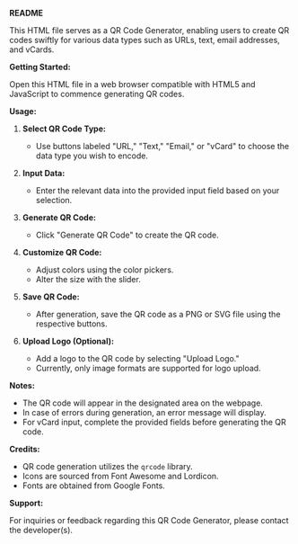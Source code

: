 **README**

This HTML file serves as a QR Code Generator, enabling users to create QR codes swiftly for various data types such as URLs, text, email addresses, and vCards.

**Getting Started:**

Open this HTML file in a web browser compatible with HTML5 and JavaScript to commence generating QR codes.

**Usage:**

1. **Select QR Code Type:**
   - Use buttons labeled "URL," "Text," "Email," or "vCard" to choose the data type you wish to encode.

2. **Input Data:**
   - Enter the relevant data into the provided input field based on your selection.

3. **Generate QR Code:**
   - Click "Generate QR Code" to create the QR code.

4. **Customize QR Code:**
   - Adjust colors using the color pickers.
   - Alter the size with the slider.

5. **Save QR Code:**
   - After generation, save the QR code as a PNG or SVG file using the respective buttons.
   
6. **Upload Logo (Optional):**
   - Add a logo to the QR code by selecting "Upload Logo."
   - Currently, only image formats are supported for logo upload.

**Notes:**

- The QR code will appear in the designated area on the webpage.
- In case of errors during generation, an error message will display.
- For vCard input, complete the provided fields before generating the QR code.

**Credits:**

- QR code generation utilizes the `qrcode` library.
- Icons are sourced from Font Awesome and Lordicon.
- Fonts are obtained from Google Fonts.

**Support:**

For inquiries or feedback regarding this QR Code Generator, please contact the developer(s).
